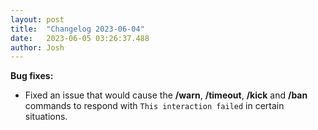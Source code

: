 ```yaml
---
layout: post
title:  "Changelog 2023-06-04"
date:   2023-06-05 03:26:37.488
author: Josh
---
```

**Bug fixes:**
- Fixed an issue that would cause the **/warn**, **/timeout**, **/kick** and **/ban** commands to respond with `This interaction failed` in certain situations.
